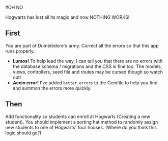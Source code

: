 #OH NO

Hogwarts has lost all its magic and now NOTHING WORKS!

## First
You are part of Dumbledore's army. Correct all the errors so that this app runs properly.

* __Lumos!__ To help lead the way, I can tell you that there are no errors with the database schema / migrations and the CSS is fine too. The models, views, controllers, seed file and routes may be cursed though so watch out!
* __Accio error!__ I've added `better_errors` to the Gemfile to help you find and summon the errors more quickly.


## Then
Add functionality so students can enroll at Hogwarts (Creating a new student). You should implement a sorting hat method to randomly assign new students to one of Hogwarts' four houses. (Where do you think this logic should go?)